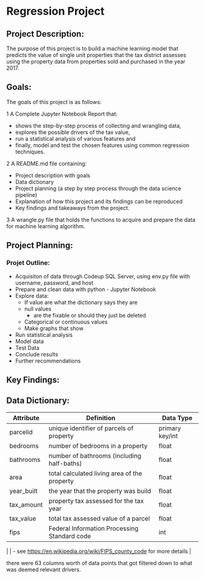 # **Regression Project**

## Project Description:


The purpose of this project is to build a machine learning model that predicts the value of single unit properties that the tax district assesses using the property data from properties sold and purchased in the year 2017.

## Goals:
The goals of this project is as follows:

1  A Complete Jupyter Notebook Report that:
   - shows the step-by-step process of collecting and wrangling data, 
   - explores the possible drivers of the tax value, 
   - run a statistical analysis of various features and 
   - finally, model and test the chosen features using common regression techniques.
 
2  A README.md file containing:

  - Project description with goals
  - Data dictionary
  - Project planning (a step by step process through the data science pipeline)
  - Explanation of how this project and its findings can be reproduced
  - Key findings and takeaways from the project.
  
3  A wrangle.py file that holds the functions to acquire and prepare the data for machine learning algorithm.

## Project Planning:


### Projet Outline:

  - Acquisiton of data through Codeup SQL Server, using env.py file with username, password, and host
  - Prepare and clean data with python - Jupyter Notebook  
  - Explore data:
      - If value are what the dictionary says they are
      - null values
        - are the fixable or should they just be deleted
      - Categorical or continuous values
      - Make graphs that show
  - Run statistical analysis
  - Model data
  - Test Data
  - Conclude results
  - Further recommendations 
 
 ## Key Findings:
 
 ## Data Dictionary:
 
 | Attribute     | Definition                                                             | Data Type
 |---------------|------------------------------------------------------------------------|-----------------
 | parcelid      | unique identifier of parcels of property                               | primary key/int
 | bedrooms      | number of bedrooms in a property                                       | float
 | bathrooms     | number of bathrooms (including half-baths)                             | float
 | area          | total calculated living area of the property                           | float
 | year_built    | the year that the property was build                                   | float
 | tax_amount    | property tax assessed for the tax year                                 | float
 | tax_value     | total tax assessed value of a parcel                                   | float
 | fips          | Federal Information Processing Standard code                           | int
 | 
                 | - see https://en.wikipedia.org/wiki/FIPS_county_code for more details  |
                 
 there were 63 columns worth of data points that got filtered down to what was deemed relevant drivers.
 
 
